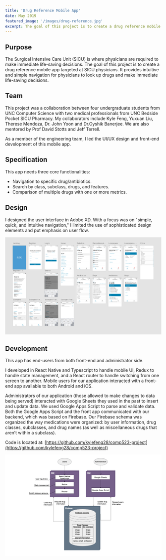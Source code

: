 ```yaml
---
title: 'Drug Reference Mobile App'
date: May 2019
featured_image: '/images/drug-reference.jpg'
excerpt: The goal of this project is to create a drug reference mobile app targeted at SICU physicians. It provides intuitive and simple navigation for physicians to look up drugs and make immediate life-saving decisions.
---
```


<!-- ![](/images/touchless-ui.gif) -->

## Purpose

The Surgical Intensive Care Unit (SICU) is where physicians are required to make immediate life-saving decisions. The goal of this project is to create a drug reference mobile app targeted at SICU physicians. It provides intuitive and simple navigation for physicians to look up drugs and make immediate life-saving decisions.
 

## Team
This project was a collaboration between four undergraduate students from UNC Computer Science with two medical professionals from UNC Bedside Pocket SICU Pharmacy. My collaborators include Kyle Feng, Yuxuan Liu, Therese Mendoza, Dr. John Yoon and Dr.Oyshik Banerjee. We are also mentored by Prof David Stotts and Jeff Terrell.



As a member of the engineering team, I led the UI/UX design and front-end development of this mobile app.

## Specification
This app needs three core functionalities:
* Navigation to specific drug/antibiotics.
* Search by class, subclass, drugs, and features.
* Comparison of multiple drugs with one or more metrics.

## Design
I designed the user interface in Adobe XD. With a focus was on "simple, quick, and intuitive navigation," I limited the use of sophisticated design elements and put emphasis on user flow. 

![](/images/drug-reference-2.jpg)

## Development

This app has end-users from both front-end and administrator side.

I developed in React Native and Typescript to handle mobile UI, Redux to handle state management, and a React router to handle switching from one screen to another. Mobile users for our application interacted with a front-end app available to both Android and iOS. 

Administrators of our application (those allowed to make changes to data being served) interacted with Google Sheets they used in the past to insert and update data. We used Google Apps Script to parse and validate data. Both the Google Apps Script and the front app communicated with our backend, which was based on Firebase. Our Firebase schema was organized the way medications were organized: by user information, drug classes, subclasses, and drug names (as well as miscellaneous drugs that aren’t within a subclass).

Code is located at: [https://github.com/kylefeng28/comp523-project](https://github.com/kylefeng28/comp523-project)

![](/images/drug-reference-3.jpg)
